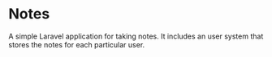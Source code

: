 # Notes
 A simple Laravel application for taking notes. It includes an user system that stores the notes for each particular user.
